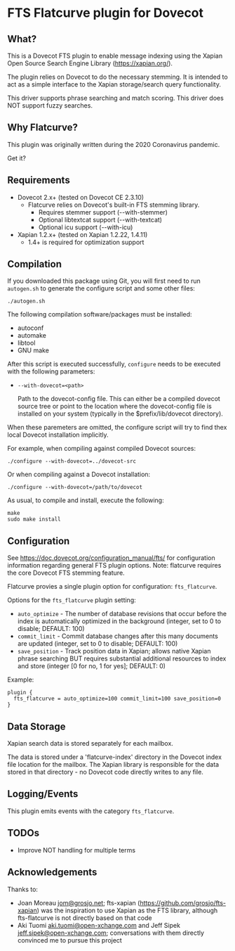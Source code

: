 FTS Flatcurve plugin for Dovecot
================================

What?
-----

This is a Dovecot FTS plugin to enable message indexing using the Xapian
Open Source Search Engine Library (https://xapian.org/).

The plugin relies on Dovecot to do the necessary stemming. It is intended
to act as a simple interface to the Xapian storage/search query
functionality.

This driver supports phrase searching and match scoring.  This driver does
NOT support fuzzy searches.


Why Flatcurve?
--------------

This plugin was originally written during the 2020 Coronavirus pandemic.

Get it?


Requirements
------------

* Dovecot 2.x+ (tested on Dovecot CE 2.3.10)
  - Flatcurve relies on Dovecot's built-in FTS stemming library.
    - Requires stemmer support (--with-stemmer)
    - Optional libtextcat support (--with-textcat)
    - Optional icu support (--with-icu)
* Xapian 1.2.x+ (tested on Xapian 1.2.22, 1.4.11)
  - 1.4+ is required for optimization support


Compilation
-----------

If you downloaded this package using Git, you will first need to run
`autogen.sh` to generate the configure script and some other files:

```
./autogen.sh
```

The following compilation software/packages must be installed:

 - autoconf
 - automake
 - libtool
 - GNU make

After this script is executed successfully, `configure` needs to be executed
with the following parameters:

 - `--with-dovecot=<path>`

   Path to the dovecot-config file. This can either be a compiled dovecot
   source tree or point to the location where the dovecot-config file is
   installed on your system (typically in the $prefix/lib/dovecot directory).

When these paremeters are omitted, the configure script will try to find thex
local Dovecot installation implicitly.

For example, when compiling against compiled Dovecot sources:

```
./configure --with-dovecot=../dovecot-src
```

Or when compiling against a Dovecot installation:

```
./configure --with-dovecot=/path/to/dovecot
```

As usual, to compile and install, execute the following:

```
make
sudo make install
```

Configuration
-------------

See https://doc.dovecot.org/configuration_manual/fts/ for configuration
information regarding general FTS plugin options.  Note: flatcurve requires
the core Dovecot FTS stemming feature.

Flatcurve provies a single plugin option for configuration: `fts_flatcurve`.

Options for the `fts_flatcurve` plugin setting:

 - `auto_optimize` - The number of database revisions that occur before the
                     index is automatically optimized in the background
                     (integer, set to 0 to disable; DEFAULT: 100)
 - `commit_limit` - Commit database changes after this many documents are
                    updated
		    (integer, set to 0 to disable; DEFAULT: 100)
 - `save_position` - Track position data in Xapian; allows native Xapian
                     phrase searching BUT requires substantial additional
                     resources to index and store
                     (integer [0 for no, 1 for yes]; DEFAULT: 0)

Example:

```
plugin {
  fts_flatcurve = auto_optimize=100 commit_limit=100 save_position=0
}
```


Data Storage
------------

Xapian search data is stored separately for each mailbox.

The data is stored under a 'flatcurve-index' directory in the Dovecot index
file location for the mailbox.  The Xapian library is responsible for the
data stored in that directory - no Dovecot code directly writes to any file.


Logging/Events
--------------

This plugin emits events with the category `fts_flatcurve`.


TODOs
-----

- Improve NOT handling for multiple terms


Acknowledgements
----------------

Thanks to:

- Joan Moreau <jom@grosjo.net>; fts-xapian
  (https://github.com/grosjo/fts-xapian) was the inspiration to use Xapian
  as the FTS library, although fts-flatcurve is not directly based on that
  code
- Aki Tuomi <aki.tuomi@open-xchange.com> and Jeff
  Sipek <jeff.sipek@open-xchange.com>; conversations with them directly
  convinced me to pursue this project
